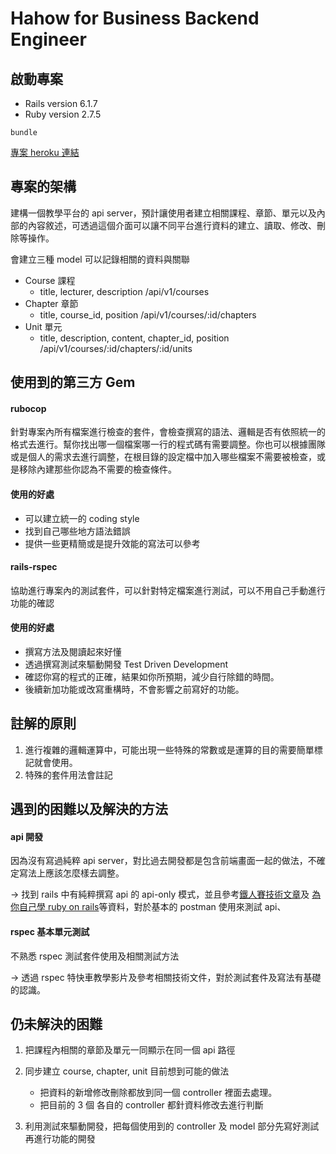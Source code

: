 # Hahow for Business Backend Engineer

## 啟動專案

- Rails version 6.1.7
- Ruby version 2.7.5

`bundle`

[專案 heroku 連結](https://api-server-sean.herokuapp.com)

## 專案的架構

建構一個教學平台的 api server，預計讓使用者建立相關課程、章節、單元以及內部的內容敘述，可透過這個介面可以讓不同平台進行資料的建立、讀取、修改、刪除等操作。

會建立三種 model 可以記錄相關的資料與關聯

- Course 課程
  - title, lecturer, description
    /api/v1/courses
- Chapter 章節
  - title, course_id, position
    /api/v1/courses/:id/chapters
- Unit 單元
  - title, description, content, chapter_id, position
    /api/v1/courses/:id/chapters/:id/units

## 使用到的第三方 Gem

#### rubocop

針對專案內所有檔案進行檢查的套件，會檢查撰寫的語法、邏輯是否有依照統一的格式去進行。幫你找出哪一個檔案哪一行的程式碼有需要調整。你也可以根據團隊或是個人的需求去進行調整，在根目錄的設定檔中加入哪些檔案不需要被檢查，或是移除內建那些你認為不需要的檢查條件。

#### 使用的好處

- 可以建立統一的 coding style
- 找到自己哪些地方語法錯誤
- 提供一些更精簡或是提升效能的寫法可以參考

#### rails-rspec

協助進行專案內的測試套件，可以針對特定檔案進行測試，可以不用自己手動進行功能的確認

#### 使用的好處

- 撰寫方法及閱讀起來好懂
- 透過撰寫測試來驅動開發 Test Driven Development
- 確認你寫的程式的正確，結果如你所預期，減少自行除錯的時間。
- 後續新加功能或改寫重構時，不會影響之前寫好的功能。

## 註解的原則

1. 進行複雜的邏輯運算中，可能出現一些特殊的常數或是運算的目的需要簡單標記就會使用。
2. 特殊的套件用法會註記

## 遇到的困難以及解決的方法

#### api 開發

因為沒有寫過純粹 api server，對比過去開發都是包含前端畫面一起的做法，不確定寫法上應該怎麼樣去調整。

-> 找到 rails 中有純粹撰寫 api 的 api-only 模式，並且參考[鐵人賽技術文章](https://ithelp.ithome.com.tw/articles/10268890)及 [為你自己學 ruby on rails](https://railsbook.tw/chapters/22-api-mode)等資料，對於基本的 postman 使用來測試 api、

#### rspec 基本單元測試

不熟悉 rspec 測試套件使用及相關測試方法

-> 透過 rspec 特快車教學影片及參考相關技術文件，對於測試套件及寫法有基礎的認識。

## 仍未解決的困難

1. 把課程內相關的章節及單元一同顯示在同一個 api 路徑
2. 同步建立 course, chapter, unit
   目前想到可能的做法

   - 把資料的新增修改刪除都放到同一個 controller 裡面去處理。
   - 把目前的 3 個 各自的 controller 都針資料修改去進行判斷

3. 利用測試來驅動開發，把每個使用到的 controller 及 model 部分先寫好測試再進行功能的開發
